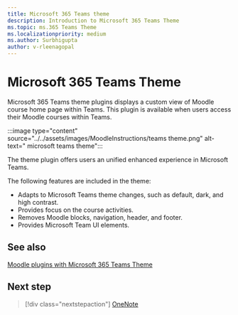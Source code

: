 ```yaml
---
title: Microsoft 365 Teams theme
description: Introduction to Microsoft 365 Teams Theme
ms.topic: ms.365 Teams Theme
ms.localizationpriority: medium
ms.author: Surbhigupta
author: v-rleenagopal
---
```


# Microsoft 365 Teams Theme

Microsoft 365 Teams theme plugins displays a custom view of Moodle course home page within Teams. This plugin is available when users access their Moodle courses within Teams.

:::image type="content" source="../../assets/images/MoodleInstructions/teams theme.png" alt-text=" microsoft teams theme":::

The theme plugin offers users an unified enhanced experience in Microsoft Teams. 

The following features are included in the theme:

* Adapts to Microsoft Teams theme changes, such as default, dark, and high contrast.
* Provides focus on the course activities.
* Removes Moodle blocks, navigation, header, and footer.
* Provides Microsoft Team UI elements.

## See also

[Moodle plugins with Microsoft 365 Teams Theme](https://moodle.org/plugins/theme_boost_o365teams)

## Next step

> [!div class="nextstepaction"]
> [OneNote](/teamblog)
